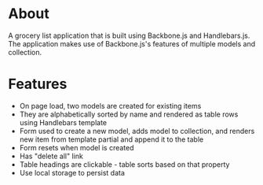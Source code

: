 # About

A grocery list application that is built using Backbone.js and Handlebars.js.
The application makes use of Backbone.js's features of multiple models and
collection.

# Features

* On page load, two models are created for existing items
* They are alphabetically sorted by name and rendered as table rows using
  Handlebars template
* Form used to create a new model, adds model to collection, and renders new
  item from template partial and append it to the table
* Form resets when model is created
* Has "delete all" link
* Table headings are clickable - table sorts based on that property
* Use local storage to persist data
